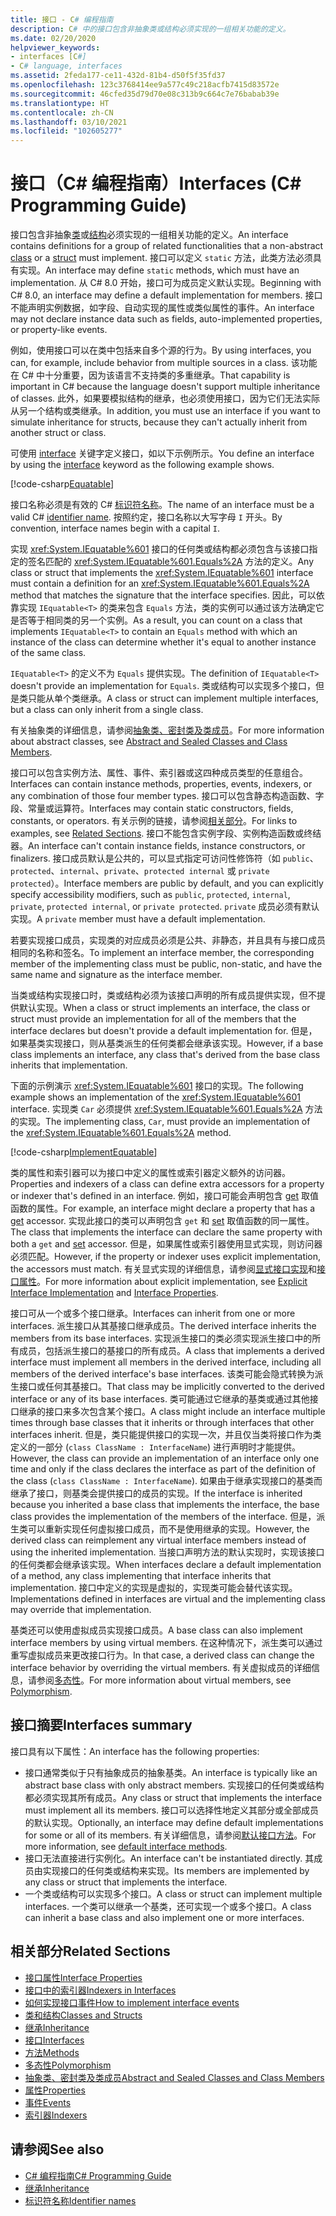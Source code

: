 ```yaml
---
title: 接口 - C# 编程指南
description: C# 中的接口包含非抽象类或结构必须实现的一组相关功能的定义。
ms.date: 02/20/2020
helpviewer_keywords:
- interfaces [C#]
- C# language, interfaces
ms.assetid: 2feda177-ce11-432d-81b4-d50f5f35fd37
ms.openlocfilehash: 123c3768414ee9a577c49c218acfb7415d83572e
ms.sourcegitcommit: 46cfed35d79d70e08c313b9c664c7e76babab39e
ms.translationtype: HT
ms.contentlocale: zh-CN
ms.lasthandoff: 03/10/2021
ms.locfileid: "102605277"
---
```

# <a name="interfaces-c-programming-guide"></a><span data-ttu-id="50afa-103">接口（C# 编程指南）</span><span class="sxs-lookup"><span data-stu-id="50afa-103">Interfaces (C# Programming Guide)</span></span>

<span data-ttu-id="50afa-104">接口包含非抽象[类](../../language-reference/keywords/class.md)或[结构](../../language-reference/builtin-types/struct.md)必须实现的一组相关功能的定义。</span><span class="sxs-lookup"><span data-stu-id="50afa-104">An interface contains definitions for a group of related functionalities that a non-abstract [class](../../language-reference/keywords/class.md) or a [struct](../../language-reference/builtin-types/struct.md) must implement.</span></span> <span data-ttu-id="50afa-105">接口可以定义 `static` 方法，此类方法必须具有实现。</span><span class="sxs-lookup"><span data-stu-id="50afa-105">An interface may define `static` methods, which must have an implementation.</span></span> <span data-ttu-id="50afa-106">从 C# 8.0 开始，接口可为成员定义默认实现。</span><span class="sxs-lookup"><span data-stu-id="50afa-106">Beginning with C# 8.0, an interface may define a default implementation for members.</span></span> <span data-ttu-id="50afa-107">接口不能声明实例数据，如字段、自动实现的属性或类似属性的事件。</span><span class="sxs-lookup"><span data-stu-id="50afa-107">An interface may not declare instance data such as fields, auto-implemented properties, or property-like events.</span></span>

<span data-ttu-id="50afa-108">例如，使用接口可以在类中包括来自多个源的行为。</span><span class="sxs-lookup"><span data-stu-id="50afa-108">By using interfaces, you can, for example, include behavior from multiple sources in a class.</span></span> <span data-ttu-id="50afa-109">该功能在 C# 中十分重要，因为该语言不支持类的多重继承。</span><span class="sxs-lookup"><span data-stu-id="50afa-109">That capability is important in C# because the language doesn't support multiple inheritance of classes.</span></span> <span data-ttu-id="50afa-110">此外，如果要模拟结构的继承，也必须使用接口，因为它们无法实际从另一个结构或类继承。</span><span class="sxs-lookup"><span data-stu-id="50afa-110">In addition, you must use an interface if you want to simulate inheritance for structs, because they can't actually inherit from another struct or class.</span></span>

<span data-ttu-id="50afa-111">可使用 [interface](../../language-reference/keywords/interface.md) 关键字定义接口，如以下示例所示。</span><span class="sxs-lookup"><span data-stu-id="50afa-111">You define an interface by using the [interface](../../language-reference/keywords/interface.md) keyword as the following example shows.</span></span>

[!code-csharp[Equatable](~/samples/snippets/csharp/objectoriented/interfaces.cs#Equatable)]

<span data-ttu-id="50afa-112">接口名称必须是有效的 C# [标识符名称](../inside-a-program/identifier-names.md)。</span><span class="sxs-lookup"><span data-stu-id="50afa-112">The name of an interface must be a valid C# [identifier name](../inside-a-program/identifier-names.md).</span></span> <span data-ttu-id="50afa-113">按照约定，接口名称以大写字母 `I` 开头。</span><span class="sxs-lookup"><span data-stu-id="50afa-113">By convention, interface names begin with a capital `I`.</span></span>

<span data-ttu-id="50afa-114">实现 <xref:System.IEquatable%601> 接口的任何类或结构都必须包含与该接口指定的签名匹配的 <xref:System.IEquatable%601.Equals%2A> 方法的定义。</span><span class="sxs-lookup"><span data-stu-id="50afa-114">Any class or struct that implements the <xref:System.IEquatable%601> interface must contain a definition for an <xref:System.IEquatable%601.Equals%2A> method that matches the signature that the interface specifies.</span></span> <span data-ttu-id="50afa-115">因此，可以依靠实现 `IEquatable<T>` 的类来包含 `Equals` 方法，类的实例可以通过该方法确定它是否等于相同类的另一个实例。</span><span class="sxs-lookup"><span data-stu-id="50afa-115">As a result, you can count on a class that implements `IEquatable<T>` to contain an `Equals` method with which an instance of the class can determine whether it's equal to another instance of the same class.</span></span>

<span data-ttu-id="50afa-116">`IEquatable<T>` 的定义不为 `Equals` 提供实现。</span><span class="sxs-lookup"><span data-stu-id="50afa-116">The definition of `IEquatable<T>` doesn't provide an implementation for `Equals`.</span></span> <span data-ttu-id="50afa-117">类或结构可以实现多个接口，但是类只能从单个类继承。</span><span class="sxs-lookup"><span data-stu-id="50afa-117">A class or struct can implement multiple interfaces, but a class can only inherit from a single class.</span></span>

<span data-ttu-id="50afa-118">有关抽象类的详细信息，请参阅[抽象类、密封类及类成员](../classes-and-structs/abstract-and-sealed-classes-and-class-members.md)。</span><span class="sxs-lookup"><span data-stu-id="50afa-118">For more information about abstract classes, see [Abstract and Sealed Classes and Class Members](../classes-and-structs/abstract-and-sealed-classes-and-class-members.md).</span></span>

<span data-ttu-id="50afa-119">接口可以包含实例方法、属性、事件、索引器或这四种成员类型的任意组合。</span><span class="sxs-lookup"><span data-stu-id="50afa-119">Interfaces can contain instance methods, properties, events, indexers, or any combination of those four member types.</span></span> <span data-ttu-id="50afa-120">接口可以包含静态构造函数、字段、常量或运算符。</span><span class="sxs-lookup"><span data-stu-id="50afa-120">Interfaces may contain static constructors, fields, constants, or operators.</span></span> <span data-ttu-id="50afa-121">有关示例的链接，请参阅[相关部分](./index.md#BKMK_RelatedSections)。</span><span class="sxs-lookup"><span data-stu-id="50afa-121">For links to examples, see [Related Sections](./index.md#BKMK_RelatedSections).</span></span> <span data-ttu-id="50afa-122">接口不能包含实例字段、实例构造函数或终结器。</span><span class="sxs-lookup"><span data-stu-id="50afa-122">An interface can't contain instance fields, instance constructors, or finalizers.</span></span> <span data-ttu-id="50afa-123">接口成员默认是公共的，可以显式指定可访问性修饰符（如 `public`、`protected`、`internal`、`private`、`protected internal` 或 `private protected`）。</span><span class="sxs-lookup"><span data-stu-id="50afa-123">Interface members are public by default, and you can explicitly specify accessibility modifiers, such as `public`, `protected`, `internal`, `private`, `protected internal`, or `private protected`.</span></span> <span data-ttu-id="50afa-124">`private` 成员必须有默认实现。</span><span class="sxs-lookup"><span data-stu-id="50afa-124">A `private` member must have a default implementation.</span></span>

<span data-ttu-id="50afa-125">若要实现接口成员，实现类的对应成员必须是公共、非静态，并且具有与接口成员相同的名称和签名。</span><span class="sxs-lookup"><span data-stu-id="50afa-125">To implement an interface member, the corresponding member of the implementing class must be public, non-static, and have the same name and signature as the interface member.</span></span>

<span data-ttu-id="50afa-126">当类或结构实现接口时，类或结构必须为该接口声明的所有成员提供实现，但不提供默认实现。</span><span class="sxs-lookup"><span data-stu-id="50afa-126">When a class or struct implements an interface, the class or struct must provide an implementation for all of the members that the interface declares but doesn't provide a default implementation for.</span></span> <span data-ttu-id="50afa-127">但是，如果基类实现接口，则从基类派生的任何类都会继承该实现。</span><span class="sxs-lookup"><span data-stu-id="50afa-127">However, if a base class implements an interface, any class that's derived from the base class inherits that implementation.</span></span>

<span data-ttu-id="50afa-128">下面的示例演示 <xref:System.IEquatable%601> 接口的实现。</span><span class="sxs-lookup"><span data-stu-id="50afa-128">The following example shows an implementation of the <xref:System.IEquatable%601> interface.</span></span> <span data-ttu-id="50afa-129">实现类 `Car` 必须提供 <xref:System.IEquatable%601.Equals%2A> 方法的实现。</span><span class="sxs-lookup"><span data-stu-id="50afa-129">The implementing class, `Car`, must provide an implementation of the <xref:System.IEquatable%601.Equals%2A> method.</span></span>

[!code-csharp[ImplementEquatable](~/samples/snippets/csharp/objectoriented/interfaces.cs#ImplementEquatable)]

<span data-ttu-id="50afa-130">类的属性和索引器可以为接口中定义的属性或索引器定义额外的访问器。</span><span class="sxs-lookup"><span data-stu-id="50afa-130">Properties and indexers of a class can define extra accessors for a property or indexer that's defined in an interface.</span></span> <span data-ttu-id="50afa-131">例如，接口可能会声明包含 [get](../../language-reference/keywords/get.md) 取值函数的属性。</span><span class="sxs-lookup"><span data-stu-id="50afa-131">For example, an interface might declare a property that has a [get](../../language-reference/keywords/get.md) accessor.</span></span> <span data-ttu-id="50afa-132">实现此接口的类可以声明包含 `get` 和 [set](../../language-reference/keywords/set.md) 取值函数的同一属性。</span><span class="sxs-lookup"><span data-stu-id="50afa-132">The class that implements the interface can declare the same property with both a `get` and [set](../../language-reference/keywords/set.md) accessor.</span></span> <span data-ttu-id="50afa-133">但是，如果属性或索引器使用显式实现，则访问器必须匹配。</span><span class="sxs-lookup"><span data-stu-id="50afa-133">However, if the property or indexer uses explicit implementation, the accessors must match.</span></span> <span data-ttu-id="50afa-134">有关显式实现的详细信息，请参阅[显式接口实现](explicit-interface-implementation.md)和[接口属性](../classes-and-structs/interface-properties.md)。</span><span class="sxs-lookup"><span data-stu-id="50afa-134">For more information about explicit implementation, see [Explicit Interface Implementation](explicit-interface-implementation.md) and [Interface Properties](../classes-and-structs/interface-properties.md).</span></span>

<span data-ttu-id="50afa-135">接口可从一个或多个接口继承。</span><span class="sxs-lookup"><span data-stu-id="50afa-135">Interfaces can inherit from one or more interfaces.</span></span> <span data-ttu-id="50afa-136">派生接口从其基接口继承成员。</span><span class="sxs-lookup"><span data-stu-id="50afa-136">The derived interface inherits the members from its base interfaces.</span></span> <span data-ttu-id="50afa-137">实现派生接口的类必须实现派生接口中的所有成员，包括派生接口的基接口的所有成员。</span><span class="sxs-lookup"><span data-stu-id="50afa-137">A class that implements a derived interface must implement all members in the derived interface, including all members of the derived interface's base interfaces.</span></span> <span data-ttu-id="50afa-138">该类可能会隐式转换为派生接口或任何其基接口。</span><span class="sxs-lookup"><span data-stu-id="50afa-138">That class may be implicitly converted to the derived interface or any of its base interfaces.</span></span> <span data-ttu-id="50afa-139">类可能通过它继承的基类或通过其他接口继承的接口来多次包含某个接口。</span><span class="sxs-lookup"><span data-stu-id="50afa-139">A class might include an interface multiple times through base classes that it inherits or through interfaces that other interfaces inherit.</span></span> <span data-ttu-id="50afa-140">但是，类只能提供接口的实现一次，并且仅当类将接口作为类定义的一部分 (`class ClassName : InterfaceName`) 进行声明时才能提供。</span><span class="sxs-lookup"><span data-stu-id="50afa-140">However, the class can provide an implementation of an interface only one time and only if the class declares the interface as part of the definition of the class (`class ClassName : InterfaceName`).</span></span> <span data-ttu-id="50afa-141">如果由于继承实现接口的基类而继承了接口，则基类会提供接口的成员的实现。</span><span class="sxs-lookup"><span data-stu-id="50afa-141">If the interface is inherited because you inherited a base class that implements the interface, the base class provides the implementation of the members of the interface.</span></span> <span data-ttu-id="50afa-142">但是，派生类可以重新实现任何虚拟接口成员，而不是使用继承的实现。</span><span class="sxs-lookup"><span data-stu-id="50afa-142">However, the derived class can reimplement any virtual interface members instead of using the inherited implementation.</span></span> <span data-ttu-id="50afa-143">当接口声明方法的默认实现时，实现该接口的任何类都会继承该实现。</span><span class="sxs-lookup"><span data-stu-id="50afa-143">When interfaces declare a default implementation of a method, any class implementing that interface inherits that implementation.</span></span> <span data-ttu-id="50afa-144">接口中定义的实现是虚拟的，实现类可能会替代该实现。</span><span class="sxs-lookup"><span data-stu-id="50afa-144">Implementations defined in interfaces are virtual and the implementing class may override that implementation.</span></span>

<span data-ttu-id="50afa-145">基类还可以使用虚拟成员实现接口成员。</span><span class="sxs-lookup"><span data-stu-id="50afa-145">A base class can also implement interface members by using virtual members.</span></span> <span data-ttu-id="50afa-146">在这种情况下，派生类可以通过重写虚拟成员来更改接口行为。</span><span class="sxs-lookup"><span data-stu-id="50afa-146">In that case, a derived class can change the interface behavior by overriding the virtual members.</span></span> <span data-ttu-id="50afa-147">有关虚拟成员的详细信息，请参阅[多态性](../classes-and-structs/polymorphism.md)。</span><span class="sxs-lookup"><span data-stu-id="50afa-147">For more information about virtual members, see [Polymorphism](../classes-and-structs/polymorphism.md).</span></span>

## <a name="interfaces-summary"></a><span data-ttu-id="50afa-148">接口摘要</span><span class="sxs-lookup"><span data-stu-id="50afa-148">Interfaces summary</span></span>

<span data-ttu-id="50afa-149">接口具有以下属性：</span><span class="sxs-lookup"><span data-stu-id="50afa-149">An interface has the following properties:</span></span>

- <span data-ttu-id="50afa-150">接口通常类似于只有抽象成员的抽象基类。</span><span class="sxs-lookup"><span data-stu-id="50afa-150">An interface is typically like an abstract base class with only abstract members.</span></span> <span data-ttu-id="50afa-151">实现接口的任何类或结构都必须实现其所有成员。</span><span class="sxs-lookup"><span data-stu-id="50afa-151">Any class or struct that implements the interface must implement all its members.</span></span> <span data-ttu-id="50afa-152">接口可以选择性地定义其部分或全部成员的默认实现。</span><span class="sxs-lookup"><span data-stu-id="50afa-152">Optionally, an interface may define default implementations for some or all of its members.</span></span> <span data-ttu-id="50afa-153">有关详细信息，请参阅[默认接口方法](../../tutorials/default-interface-methods-versions.md)。</span><span class="sxs-lookup"><span data-stu-id="50afa-153">For more information, see [default interface methods](../../tutorials/default-interface-methods-versions.md).</span></span>
- <span data-ttu-id="50afa-154">接口无法直接进行实例化。</span><span class="sxs-lookup"><span data-stu-id="50afa-154">An interface can't be instantiated directly.</span></span> <span data-ttu-id="50afa-155">其成员由实现接口的任何类或结构来实现。</span><span class="sxs-lookup"><span data-stu-id="50afa-155">Its members are implemented by any class or struct that implements the interface.</span></span>
- <span data-ttu-id="50afa-156">一个类或结构可以实现多个接口。</span><span class="sxs-lookup"><span data-stu-id="50afa-156">A class or struct can implement multiple interfaces.</span></span> <span data-ttu-id="50afa-157">一个类可以继承一个基类，还可实现一个或多个接口。</span><span class="sxs-lookup"><span data-stu-id="50afa-157">A class can inherit a base class and also implement one or more interfaces.</span></span>

## <a name="related-sections"></a><a name="BKMK_RelatedSections"></a><span data-ttu-id="50afa-158">相关部分</span><span class="sxs-lookup"><span data-stu-id="50afa-158">Related Sections</span></span>

- [<span data-ttu-id="50afa-159">接口属性</span><span class="sxs-lookup"><span data-stu-id="50afa-159">Interface Properties</span></span>](../classes-and-structs/interface-properties.md)  
- [<span data-ttu-id="50afa-160">接口中的索引器</span><span class="sxs-lookup"><span data-stu-id="50afa-160">Indexers in Interfaces</span></span>](../indexers/indexers-in-interfaces.md)  
- [<span data-ttu-id="50afa-161">如何实现接口事件</span><span class="sxs-lookup"><span data-stu-id="50afa-161">How to implement interface events</span></span>](../events/how-to-implement-interface-events.md)
- [<span data-ttu-id="50afa-162">类和结构</span><span class="sxs-lookup"><span data-stu-id="50afa-162">Classes and Structs</span></span>](../classes-and-structs/index.md)  
- [<span data-ttu-id="50afa-163">继承</span><span class="sxs-lookup"><span data-stu-id="50afa-163">Inheritance</span></span>](../classes-and-structs/inheritance.md)  
- [<span data-ttu-id="50afa-164">接口</span><span class="sxs-lookup"><span data-stu-id="50afa-164">Interfaces</span></span>](../../language-reference/keywords/interface.md)
- [<span data-ttu-id="50afa-165">方法</span><span class="sxs-lookup"><span data-stu-id="50afa-165">Methods</span></span>](../classes-and-structs/methods.md)  
- [<span data-ttu-id="50afa-166">多态性</span><span class="sxs-lookup"><span data-stu-id="50afa-166">Polymorphism</span></span>](../classes-and-structs/polymorphism.md)  
- [<span data-ttu-id="50afa-167">抽象类、密封类及类成员</span><span class="sxs-lookup"><span data-stu-id="50afa-167">Abstract and Sealed Classes and Class Members</span></span>](../classes-and-structs/abstract-and-sealed-classes-and-class-members.md)  
- [<span data-ttu-id="50afa-168">属性</span><span class="sxs-lookup"><span data-stu-id="50afa-168">Properties</span></span>](../classes-and-structs/properties.md)  
- [<span data-ttu-id="50afa-169">事件</span><span class="sxs-lookup"><span data-stu-id="50afa-169">Events</span></span>](../events/index.md)  
- [<span data-ttu-id="50afa-170">索引器</span><span class="sxs-lookup"><span data-stu-id="50afa-170">Indexers</span></span>](../indexers/index.md)
  
## <a name="see-also"></a><span data-ttu-id="50afa-171">请参阅</span><span class="sxs-lookup"><span data-stu-id="50afa-171">See also</span></span>

- [<span data-ttu-id="50afa-172">C# 编程指南</span><span class="sxs-lookup"><span data-stu-id="50afa-172">C# Programming Guide</span></span>](../index.md)
- [<span data-ttu-id="50afa-173">继承</span><span class="sxs-lookup"><span data-stu-id="50afa-173">Inheritance</span></span>](../classes-and-structs/inheritance.md)
- [<span data-ttu-id="50afa-174">标识符名称</span><span class="sxs-lookup"><span data-stu-id="50afa-174">Identifier names</span></span>](../inside-a-program/identifier-names.md)
